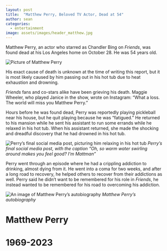 ```yaml
---
layout: post
title:  "Matthew Perry, Beloved TV Actor, Dead at 54"
author: sean
categories:
  - entertainment
image: assets/images/header_matthew.jpg
---
```


Matthew Perry, an actor who starred as Chandler Bing on _Friends_, was found dead at his Los Angeles home on October 28. He was 54 years old.

![Picture of Matthew Perry](https://lh7-us.googleusercontent.com/zDMQfShWk7-dWDWYVc79AKOQsIiOwBO3NG5cOYo9YuRZ3LpRmIvIiBAzSJMAJz0JMdZeUDpJfkMsMYmV-aLWR1mg-z4VHcvulQPTZ2YqldFrDHrWWRIv8X3hmsBQiTjU4jQ3EeVsaGEcscxmHPlKwpk)

His exact cause of death is unknown at the time of writing this report, but it is most likely caused by him passing out in his hot tub due to heat exhaustion and drowning.

_Friends_ fans and co-stars alike have been grieving his death. Maggie Wheeler, who played Janice in the show, wrote on Instagram: “What a loss. The world will miss you Matthew Perry.”

Hours before he was found dead, Perry was reportedly playing pickleball near his house, but he quit playing because he was “fatigued.” He returned to his mansion while he sent his assistant to run some errands while he relaxed in his hot tub. When his assistant returned, she made the shocking and dreadful discovery that he had drowned in his hot tub.

![Perry’s final social media post, picturing him relaxing in his hot tub](https://lh7-us.googleusercontent.com/fffxGrIzaAjXyi_SphFGu7dJ4oMKIv0sfZgTTyB-DX9zH9LQwkh1fYitlOrUcEnUu1_6Z0wvmGERX1tgRNtLzjYjC6UHPUbm9VZWFqc8xTL9p9-w2Gb0E3fzSlSKJE8DXZnJ0-VERculO8df8MCFvhg)
_Perry’s final social media post, with the caption “Oh, so warm water swirling around makes you feel good? I’m Mattman”_

Perry went through an episode where he had a crippling addiction to drinking, almost dying from it. He went into a coma for two weeks, and after a long road to recovery, he helped others to recover from their addictions as well. Perry said he didn’t want to be remembered for his role in _Friends_, he instead wanted to be remembered for his road to overcoming his addiction.

![An image of Matthew Perry’s autobiography](https://lh7-us.googleusercontent.com/tTLKHXbw1HLq58Fc2wAeF45jmLJnbPdaCxdE2_cMPeySUoCHC0Ve6LRWvcICSM4cR6EfxA5q5vU9t1AEwm6acPyOkfzX-RX4OhG9Ih-dRSEOLaa3ITU4WAP9-Fl6EHO7KAruovtCISUd5brjmYZ9dL0)
_Matthew Perry’s autobiography_

# Matthew Perry

# 1969-2023